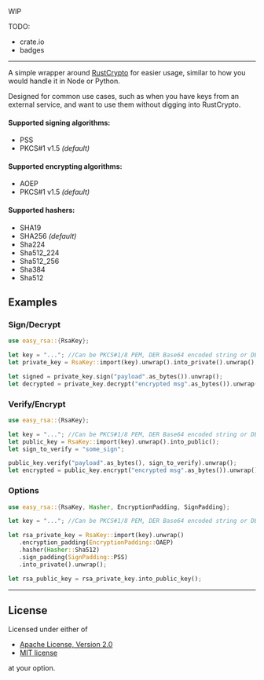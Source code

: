 WIP

TODO:
 - crate.io
 - badges

---

A simple wrapper around [RustCrypto] for easier usage, similar to how you would handle it in Node or Python.

Designed for common use cases, such as when you have keys from an external service, and want to use them without digging into RustCrypto.

#### Supported signing algorithms:
- PSS
- PKCS#1 v1.5 _(default)_

#### Supported encrypting algorithms:
- AOEP
- PKCS#1 v1.5 _(default)_

#### Supported hashers:
 - SHA19
 - SHA256 _(default)_
 - Sha224
 - Sha512_224
 - Sha512_256
 - Sha384
 - Sha512

## Examples

### Sign/Decrypt
```rust
use easy_rsa::{RsaKey};

let key = "..."; //Can be PKCS#1/8 PEM, DER Base64 encoded string or DER raw bytes.
let private_key = RsaKey::import(key).unwrap().into_private().unwrap();

let signed = private_key.sign("payload".as_bytes()).unwrap();
let decrypted = private_key.decrypt("encrypted msg".as_bytes()).unwrap();
```

### Verify/Encrypt
```rust
use easy_rsa::{RsaKey};

let key = "..."; //Can be PKCS#1/8 PEM, DER Base64 encoded string or DER raw bytes.
let public_key = RsaKey::import(key).unwrap().into_public();
let sign_to_verify = "some_sign";

public_key.verify("payload".as_bytes(), sign_to_verify).unwrap();
let encrypted = public_key.encrypt("encrypted msg".as_bytes()).unwrap();
```
### Options
```rust
use easy_rsa::{RsaKey, Hasher, EncryptionPadding, SignPadding};

let key = "..."; //Can be PKCS#1/8 PEM, DER Base64 encoded string or DER raw bytes.

let rsa_private_key = RsaKey::import(key).unwrap()
   .encryption_padding(EncryptionPadding::OAEP)
   .hasher(Hasher::Sha512)
   .sign_padding(SignPadding::PSS)
   .into_private().unwrap();

let rsa_public_key = rsa_private_key.into_public_key();
```
---
## License

Licensed under either of

* [Apache License, Version 2.0](http://www.apache.org/licenses/LICENSE-2.0)
* [MIT license](http://opensource.org/licenses/MIT)

at your option.

[//]: # (links)

[RustCrypto]: https://github.com/RustCrypto/